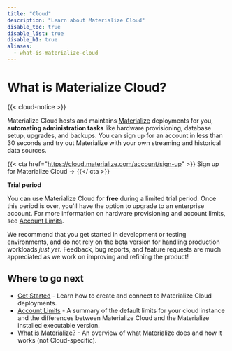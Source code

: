```yaml
---
title: "Cloud"
description: "Learn about Materialize Cloud"
disable_toc: true
disable_list: true
disable_h1: true
aliases:
  - what-is-materialize-cloud
---
```


# What is Materialize Cloud?

{{< cloud-notice >}}

Materialize Cloud hosts and maintains [Materialize](/overview/what-is-materialize) deployments for you, **automating administration tasks** like hardware provisioning, database setup, upgrades, and backups. You can sign up for an account in less than 30 seconds and try out Materialize with your own streaming and historical data sources.

{{< cta href="https://cloud.materialize.com/account/sign-up" >}}
Sign up for Materialize Cloud →
{{</ cta >}}

**Trial period**

You can use Materialize Cloud for **free** during a limited trial period. Once this period is over, you'll have the option to upgrade to an enterprise account. For more information on hardware provisioning and account limits, see [Account Limits](./account-limits).

We recommend that you get started in development or testing environments, and do not rely on the beta version for handling production workloads _just yet_. Feedback, bug reports, and feature requests are much appreciated as we work on improving and refining the product!

## Where to go next

* [Get Started](./get-started-with-cloud) - Learn how to create and connect to Materialize Cloud deployments.
* [Account Limits](./account-limits) - A summary of the default limits for your cloud instance and the differences between Materialize Cloud and the Materialize installed executable version.
* [What is Materialize?](/overview/what-is-materialize) - An overview of what Materialize does and how it works (not Cloud-specific).
